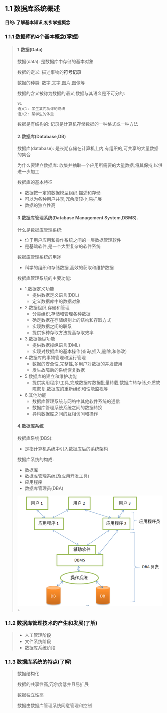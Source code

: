 ## 1.1 数据库系统概述

#### 目的: 了解基本知识,初步掌握概念

### 1.1.1 数据库的4个基本概念(掌握)

> #### 1.数据(Data)
>
> 数据(data): 是数据库中存储的基本对象
>
> 数据的定义: 描述事物的**符号记录**
>
> 数据的种类: 数字,文字,图片,图像等
>
> 数据的含义被称为数据的语义,数据与其语义是不可分的: 
>
> ```mysql
> 91
> 语义1: 学生某门功课的成绩
> 语义2: 某学生的体重
> ```
>
> 数据是有结构的: 记录是计算机存储数据的一种格式或一种方法
>
> #### 2.数据库(Database,DB)
>
> 数据库(database): 是长期存储在计算机上内,有组织的,可共享的大量数据的集合
>
> 为什么要建立数据库: 收集并抽取一个应用所需要的大量数据,将其保持,以供进一步加工
>
> 数据库的基本特征
>
> * 数据按一定的数据模型组织,描述和存储
> * 可以为各种用户共享,冗余度较小,易扩展
> * 数据的独立性高
>
> #### 3.数据库管理系统(Database Management System,DBMS).
>
> 什么是数据库管理系统:
>
> * 位于用户应用和操作系统之间的一层数据管理软件
> * 是基础软件,是一个大型复杂的软件系统
>
> 数据库管理系统的用途
>
> * 科学的组织和存储数据,高效的获取和维护数据
>
> 数据库管理系统的主要功能:
>
> * 1.数据定义功能
>   * 提供数据定义语言(DDL)
>   * 定义数据库中的数据对象
> * 2.数据组织,存储和管理
>   * 分类组织,存储和管理各种数据
>   * 确定数据在存储级别上的结构和存取方式
>   * 实现数据之间的联系
>   * 提供多种存取方法提高存取效率
> * 3.数据操纵功能
>   * 提供数据操纵语言(DML)
>   * 实现对数据库的基本操作(查询,插入,删除,和修改)
> * 4.数据库的事物管理和运行管理
>   * 数据的安全性,完整性,多用户对数据的并发使用
>   * 发生故障后的系统恢复数据
> * 5.数据库的建立和维护功能
>   * 提供实用程序/工具,完成数据库数据批量转载,数据库转存储,介质故障恢复,数据库的重新组织和性能监视等
> * 6.其他功能
>   * 数据库管理系统与网络中其他软件系统的通信
>   * 数据库管理系统系统之间的数据转换
>   * 异构数据库之间的互相访问和操作
>
> #### 4.数据库系统
>
> 数据库系统(DBS):
>
> * 是指计算机系统中引入数据库后的系统架构
>
> 数据库系统的构成:
>
> * 数据库
> * 数据库管理系统(及应用开发工具)
> * 应用程序
> * 数据库管理员(DBA)
>
> ![1001](pictures/1001.png)+

### 1.1.2 数据库管理技术的产生和发展(了解)

> * 人工管理阶段
> * 文件系统阶段
> * 数据库系统阶段

### 1.1.3 数据库系统的特点(了解)

> 数据结构化
>
> 数据的共享性高,冗余度低并且易扩展
>
> 数据独立性高
>
> 数据由数据库管理系统同意管理和控制

